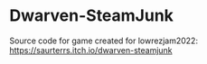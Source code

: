 # Dwarven-SteamJunk

Source code for game created for lowrezjam2022: https://saurterrs.itch.io/dwarven-steamjunk
